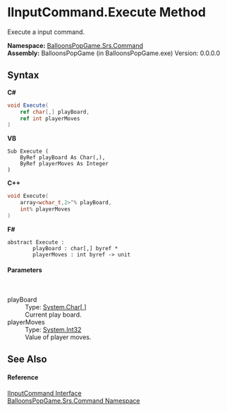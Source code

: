 # IInputCommand.Execute Method 
 

Execute a input command.

**Namespace:**&nbsp;<a href="N_BalloonsPopGame_Srs_Command">BalloonsPopGame.Srs.Command</a><br />**Assembly:**&nbsp;BalloonsPopGame (in BalloonsPopGame.exe) Version: 0.0.0.0

## Syntax

**C#**<br />
``` C#
void Execute(
	ref char[,] playBoard,
	ref int playerMoves
)
```

**VB**<br />
``` VB
Sub Execute ( 
	ByRef playBoard As Char(,),
	ByRef playerMoves As Integer
)
```

**C++**<br />
``` C++
void Execute(
	array<wchar_t,2>^% playBoard, 
	int% playerMoves
)
```

**F#**<br />
``` F#
abstract Execute : 
        playBoard : char[,] byref * 
        playerMoves : int byref -> unit 

```


#### Parameters
&nbsp;<dl><dt>playBoard</dt><dd>Type: <a href="http://msdn2.microsoft.com/en-us/library/k493b04s" target="_blank">System.Char</a>[,]<br />Current play board.</dd><dt>playerMoves</dt><dd>Type: <a href="http://msdn2.microsoft.com/en-us/library/td2s409d" target="_blank">System.Int32</a><br />Value of player moves.</dd></dl>

## See Also


#### Reference
<a href="T_BalloonsPopGame_Srs_Command_IInputCommand">IInputCommand Interface</a><br /><a href="N_BalloonsPopGame_Srs_Command">BalloonsPopGame.Srs.Command Namespace</a><br />